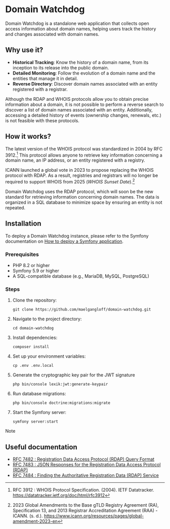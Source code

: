 # Domain Watchdog

Domain Watchdog is a standalone web application that collects open access information about domain names, helping users
track the history and changes associated with domain names.

## Why use it?

- **Historical Tracking**: Know the history of a domain name, from its inception to its release into the public domain.
- **Detailed Monitoring**: Follow the evolution of a domain name and the entities that manage it in detail.
- **Reverse Directory**: Discover domain names associated with an entity registered with a registrar.

Although the RDAP and WHOIS protocols allow you to obtain precise information about a domain, it is not possible to
perform a reverse search to discover a list of domain names associated with an entity. Additionally, accessing a
detailed history of events (ownership changes, renewals, etc.) is not feasible with these protocols.

## How it works?

The latest version of the WHOIS protocol was standardized in 2004 by RFC 3912.[^1] This protocol allows anyone to
retrieve key information concerning a domain name, an IP address, or an entity registered with a registry.

ICANN launched a global vote in 2023 to propose replacing the WHOIS protocol with RDAP. As a result, registries and
registrars will no longer be required to support WHOIS from 2025 (*WHOIS Sunset Date*).[^2]

Domain Watchdog uses the RDAP protocol, which will soon be the new standard for retrieving information concerning domain
names. The data is organized in a SQL database to minimize space by ensuring an entity is not repeated.

## Installation

To deploy a Domain Watchdog instance, please refer to the Symfony documentation
on [How to deploy a Symfony application](https://symfony.com/doc/current/deployment.html).

### Prerequisites

- PHP 8.2 or higher
- Symfony 5.9 or higher
- A SQL-compatible database (e.g., MariaDB, MySQL, PostgreSQL)

### Steps

1. Clone the repository:
    ```shell
    git clone https://github.com/maelgangloff/domain-watchdog.git
    ```
2. Navigate to the project directory:
    ```shell
    cd domain-watchdog
    ```
3. Install dependencies:
    ```shell
    composer install
    ```
4. Set up your environment variables:
    ```shell
    cp .env .env.local
    ```
5. Generate the cryptographic key pair for the JWT signature
    ```shell
    php bin/console lexik:jwt:generate-keypair
    ```
6. Run database migrations:
    ```shell
    php bin/console doctrine:migrations:migrate
    ```
7. Start the Symfony server:
    ```shell
    symfony server:start
    ```

> [!NOTE]
> ## Useful documentation
> - [RFC 7482 : Registration Data Access Protocol (RDAP) Query Format](https://datatracker.ietf.org/doc/html/rfc7482)
> - [RFC 7483 : JSON Responses for the Registration Data Access Protocol (RDAP)](https://datatracker.ietf.org/doc/html/rfc7483)
> - [RFC 7484 : Finding the Authoritative Registration Data (RDAP) Service](https://datatracker.ietf.org/doc/html/rfc7484)


[^1]: RFC 3912 : WHOIS Protocol Specification. (2004). IETF Datatracker. https://datatracker.ietf.org/doc/html/rfc3912
[^2]: 2023 Global Amendments to the Base gTLD Registry Agreement (RA), Specification 13, and 2013 Registrar
Accreditation Agreement (RAA) - ICANN. (s. d.). https://www.icann.org/resources/pages/global-amendment-2023-en
